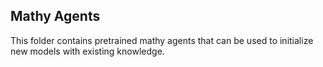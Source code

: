 ## Mathy Agents

This folder contains pretrained mathy agents that can be used to initialize new models with existing knowledge.
